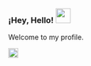 ### ¡Hey, Hello! <img src="https://raw.githubusercontent.com/syedareehaquasar/syedareehaquasar/master/gifs/Hi.gif" width="30px"></a>
Welcome to my profile.

<p>
  <a href="https://github.com/sponsors/abrahamcalsin">
    <img src="https://abrahamcalsin.vercel.app/Recursos/Social-media/fa-github.svg" width="20" alt="Sponsor abrahamcalsin on GitHub" title="Sponsor abrahamcalsin on GitHub">
  </a>
 </p>
